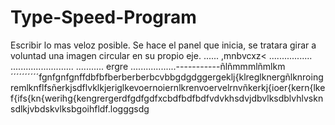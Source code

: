 # Type-Speed-Program
Escribir lo mas veloz posible.
Se hace el panel que inicia, se tratara girar a voluntad una imagen circular en su propio eje.
......
,mnbvcxz<
.................
.........................
...........
ergre
..................-----------ñlñmmmlñmlkm´´´´´´´´´´fgnfgnfgnffdbfbfberberberbcvbbgdgdggergeklj{klreglknergñlknroingremlknflfsñerkjsdflvklkjeriglkevoernoiernlkrenvoervelrnvñkerkj{ioer{kern{lkef{ifs{kn{werihg{kengrergerdfgdfgdfxcbdfbdfbdfvdvkhsdvjdbvlksdblvhlvsknsdlkjvbdskvlksbgoihfldf.logggsdg
